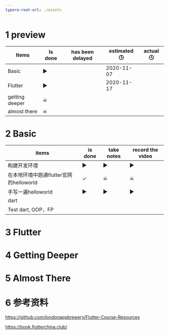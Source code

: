 ```yaml
---
typora-root-url: ./assets
---
```




# 1 preview

| Items          | Is done | has been delayed | estimated 🕓 | actual 🕓 |
| -------------- | ------- | ---------------- | ----------- | -------- |
| Basic          | ►       |                  | 2020-11-07  |          |
| Flutter        | ►       |                  | 2020-11-17  |          |
| getting deeper | ☠︎       |                  |             |          |
| almost there   | ☠︎       |                  |             |          |

# 2 Basic

| items                                   | is done | take notes | record the video |
| --------------------------------------- | ------- | ---------- | ---------------- |
| 构建开发环境                            | ►       | ►          | ►                |
| 在本地环境中跑通flutter官网的helloworld | ✓       | ☠︎          | ☠︎                |
| 手写一遍helloworld                      | ►       | ►          | ►                |
| dart                                    |         |            |                  |
| Test dart, OOP，FP                      |         |            |                  |



# 3 Flutter



# 4 Getting Deeper



# 5 Almost There



# 6 参考资料

https://github.com/londonappbrewery/Flutter-Course-Resources

https://book.flutterchina.club/